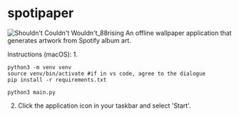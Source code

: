 # spotipaper
![Shouldn't Couldn't Wouldn't_88rising](https://github.com/iniyuh/spotipaper/assets/40250511/29723215-98fc-4786-93e8-562d03255c1a)
An offline wallpaper application that generates artwork from Spotify album art.

Instructions (macOS):
1. 
```
python3 -m venv venv
source venv/bin/activate #if in vs code, agree to the dialogue
pip install -r requirements.txt 

python3 main.py
```
2. Click the application icon in your taskbar and select 'Start'.



